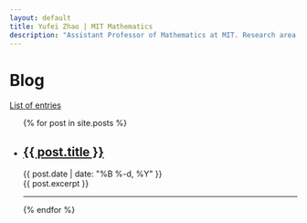 ```yaml
---
layout: default
title: Yufei Zhao | MIT Mathematics
description: "Assistant Professor of Mathematics at MIT. Research area: combinatorics"
---
```


<h1 class="content-listing-header sans">Blog</h1>

[List of entries](list)

<ul class="content-listing ">
  {% for post in site.posts %}
      <li class="listing">
        <a href="{{ post.url | prepend: site.baseurl }}"><h2>{{ post.title }}</h2></a>
        <span class="smaller">{{ post.date | date: "%B %-d, %Y" }}</span>  <br/>
        <div>{{ post.excerpt }}</div>
        <hr class="slender">
      </li>
  {% endfor %}
</ul>

